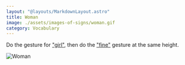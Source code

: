 ```yaml
---
layout: "@layouts/MarkdownLayout.astro"
title: Woman
image: ./assets/images-of-signs/woman.gif
category: Vocabulary
---
```


Do the gesture for ["girl"](./girl),
then do the ["fine"](./fine) gesture at the same height.

![Woman](@signs/woman.gif)
